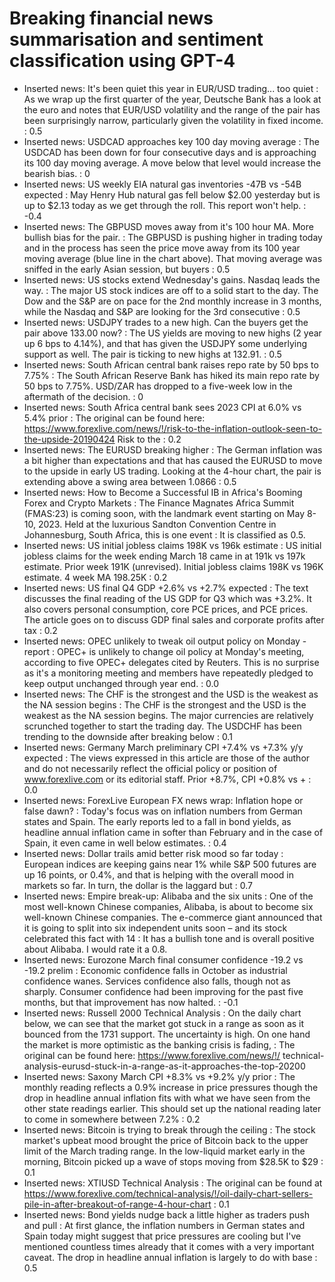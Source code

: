 # Breaking financial news summarisation and sentiment classification using GPT-4


- Inserted news: It's been quiet this year in EUR/USD trading... too quiet : As we wrap up the first quarter of the year, Deutsche Bank has a look at the euro and notes that EUR/USD volatility and the range of the pair has been surprisingly narrow, particularly given the volatility in fixed income. : 0.5 <br>
- Inserted news: USDCAD approaches key 100 day moving average : The USDCAD has been down for four consecutive days and is approaching its 100 day moving average. A move below that level would increase the bearish bias. : 0<br>
- Inserted news: US weekly EIA natural gas inventories -47B vs -54B expected : May Henry Hub natural gas fell below $2.00 yesterday but is up to $2.13 today as we get through the roll. This report won't help. : -0.4<br>
- Inserted news: The GBPUSD moves away from it's 100 hour MA. More bullish bias for the pair. : The GBPUSD is pushing higher in trading today and in the process has seen the price move away from its 100 year moving average (blue line in the chart above). That moving average was sniffed in the early Asian session, but buyers : 0.5<br>
- Inserted news: US stocks extend Wednesday's gains. Nasdaq leads the way. : The major US stock indices are off to a solid start to the day. The Dow and the S&P are on pace for the 2nd monthly increase in 3 months, while the Nasdaq and S&P are looking for the 3rd consecutive : 0.5<br>
- Inserted news: USDJPY trades to a new high. Can the buyers get the pair above 133.00 now? : The US yields are moving to new highs (2 year up 6 bps to 4.14%), and that has given the USDJPY some underlying support as well. The pair is ticking to new highs at 132.91. : 0.5<br>
- Inserted news: South African central bank raises repo rate by 50 bps to 7.75% : The South African Reserve Bank has hiked its main repo rate by 50 bps to 7.75%. USD/ZAR has dropped to a five-week low in the aftermath of the decision. : 0<br>
- Inserted news: South Africa central bank sees 2023 CPI at 6.0% vs 5.4% prior : The original can be found here: https://www.forexlive.com/news/!/risk-to-the-inflation-outlook-seen-to-the-upside-20190424 Risk to the : 0.2<br>
- Inserted news: The EURUSD breaking higher : The German inflation was a bit higher than expectations and that has caused the EURUSD to move to the upside in early US trading. Looking at the 4-hour chart, the pair is extending above a swing area between 1.0866 : 0.5<br>
- Inserted news: How to Become a Successful IB in Africa's Booming Forex and Crypto Markets : The Finance Magnates Africa Summit (FMAS:23) is coming soon, with the landmark event starting on May 8-10, 2023. Held at the luxurious Sandton Convention Centre in Johannesburg, South Africa, this is one event : It is classified as 0.5.<br>
- Inserted news: US initial jobless claims 198K vs 196k estimate : US initial jobless claims for the week ending March 18 came in at 191k vs 197k estimate. Prior week 191K (unrevised). Initial jobless claims 198K vs 196K estimate. 4 week MA 198.25K : 0.2<br>
- Inserted news: US final Q4 GDP +2.6% vs +2.7% expected : The text discusses the final reading of the US GDP for Q3 which was +3.2%. It also covers personal consumption, core PCE prices, and PCE prices. The article goes on to discuss GDP final sales and corporate profits after tax : 0.2<br>
- Inserted news: OPEC unlikely to tweak oil output policy on Monday - report : OPEC+ is unlikely to change oil policy at Monday's meeting, according to five OPEC+ delegates cited by Reuters. This is no surprise as it's a monitoring meeting and members have repeatedly pledged to keep output unchanged through year end. : 0.0<br>
- Inserted news: The CHF is the strongest and the USD is the weakest as the NA session begins : The CHF is the strongest and the USD is the weakest as the NA session begins. The major currencies are relatively scrunched together to start the trading day. The USDCHF has been trending to the downside after breaking below : 0.1<br>
- Inserted news: Germany March preliminary CPI +7.4% vs +7.3% y/y expected : The views expressed in this article are those of the author and do not necessarily reflect the official policy or position of www.forexlive.com or its editorial staff. Prior +8.7%, CPI +0.8% vs + : 0.0<br>
- Inserted news: ForexLive European FX news wrap: Inflation hope or false dawn? : Today's focus was on inflation numbers from German states and Spain. The early reports led to a fall in bond yields, as headline annual inflation came in softer than February and in the case of Spain, it even came in well below estimates. : 0.4<br>
- Inserted news: Dollar trails amid better risk mood so far today : European indices are keeping gains near 1% while S&P 500 futures are up 16 points, or 0.4%, and that is helping with the overall mood in markets so far. In turn, the dollar is the laggard but : 0.7<br>
- Inserted news: Empire break-up: Alibaba and the six units : One of the most well-known Chinese companies, Alibaba, is about to become six well-known Chinese companies. The e-commerce giant announced that it is going to split into six independent units soon – and its stock celebrated this fact with 14 : It has a bullish tone and is overall positive about Alibaba. I would rate it a 0.8.<br>
- Inserted news: Eurozone March final consumer confidence -19.2 vs -19.2 prelim : Economic confidence falls in October as industrial confidence wanes. Services confidence also falls, though not as sharply. Consumer confidence had been improving for the past five months, but that improvement has now halted. : -0.1<br>
- Inserted news: Russell 2000 Technical Analysis : On the daily chart below, we can see that the market got stuck in a range as soon as it bounced from the 1731 support. The uncertainty is high. On one hand the market is more optimistic as the banking crisis is fading, : The original can be found here: https://www.forexlive.com/news/!/ technical-analysis-eurusd-stuck-in-a-range-as-it-approaches-the-top-20200<br>
- Inserted news: Saxony March CPI +8.3% vs +9.2% y/y prior : The monthly reading reflects a 0.9% increase in price pressures though the drop in headline annual inflation fits with what we have seen from the other state readings earlier. This should set up the national reading later to come in somewhere between 7.2% : 0.2<br>
- Inserted news: Bitcoin is trying to break through the ceiling : The stock market's upbeat mood brought the price of Bitcoin back to the upper limit of the March trading range. In the low-liquid market early in the morning, Bitcoin picked up a wave of stops moving from $28.5K to $29 : 0.1<br>
- Inserted news: XTIUSD Technical Analysis : The original can be found at https://www.forexlive.com/technical-analysis/!/oil-daily-chart-sellers-pile-in-after-breakout-of-range-4-hour-chart : 0.1<br>
- Inserted news: Bond yields nudge back a little higher as traders push and pull : At first glance, the inflation numbers in German states and Spain today might suggest that price pressures are cooling but I've mentioned countless times already that it comes with a very important caveat. The drop in headline annual inflation is largely to do with base : 0.5<br>
